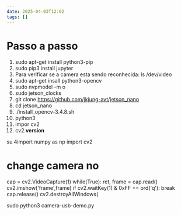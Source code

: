 ```yaml
---
date: 2025-04-03T12:02
tags: []
---
```

# Passo a passo

1. sudo apt-get install python3-pip
2. sudo pip3 install jupyter
3. Para verificar se a camera esta sendo reconhecida: 
ls /dev/video
4. sudo apt-get insall python3-opencv
5. sudo nvpmodel -m o
6. sudo jetson_clocks
7. git clone https://github.com/jkjung-avt/jetson_nano
8. cd jetson_nano
9. ./install_opencv-3.4.8.sh
10. python3
11. impor cv2
12. cv2.__version__

su 4import numpy as np
import cv2
# change camera no
cap = cv2.VideoCapture(1)
while(True):
ret, frame = cap.read()
cv2.imshow('frame',frame)
if cv2.waitKey(1) & 0xFF == ord('q'):
break
cap.release()
cv2.destroyAllWindows(

sudo python3 camera-usb-demo.py
